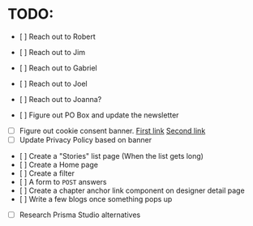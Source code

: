# TODO:

- [ ] Reach out to Robert
- [ ] Reach out to Jim
- [ ] Reach out to Gabriel
- [ ] Reach out to Joel
- [ ] Reach out to Joanna?

- [ ] Figure out PO Box and update the newsletter
- [ ] Figure out cookie consent banner. [First link](https://www.youtube.com/watch?v=DJMTWuz2ksk) [Second link](https://www.youtube.com/watch?v=vsEKmufzT6M)
- [ ] Update Privacy Policy based on banner
- [ ] Create a "Stories" list page (When the list gets long)
- [ ] Create a Home page
- [ ] Create a filter
- [ ] A form to `POST` answers
- [ ] Create a chapter anchor link component on designer detail page
- [ ] Write a few blogs once something pops up
- [ ] Research Prisma Studio alternatives
